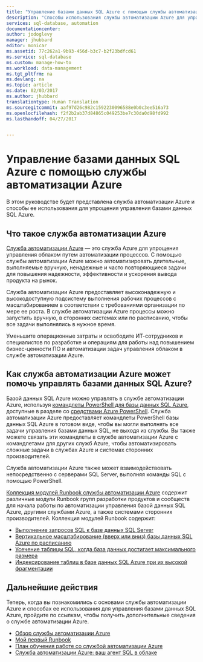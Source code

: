 ```yaml
---
title: "Управление базами данных SQL Azure с помощью службы автоматизации Azure | Документация Майкрософт"
description: "Способы использования службы автоматизации Azure для управления базами данных SQL Azure при масштабировании."
services: sql-database, automation
documentationcenter: 
author: jodoglevy
manager: jhubbard
editor: monicar
ms.assetid: 77c262a1-9b93-456d-b3c7-b2f23bdfcd61
ms.service: sql-database
ms.custom: manage-how-to
ms.workload: data-management
ms.tgt_pltfrm: na
ms.devlang: na
ms.topic: article
ms.date: 02/03/2017
ms.author: jhubbard
translationtype: Human Translation
ms.sourcegitcommit: aaf97d26c982c1592230096588e0b0c3ee516a73
ms.openlocfilehash: f2f2b2ab37d84865c049253be7c30da0d98fd992
ms.lasthandoff: 04/27/2017


---
```

# <a name="managing-azure-sql-databases-using-azure-automation"></a>Управление базами данных SQL Azure с помощью службы автоматизации Azure
В этом руководстве будет представлена служба автоматизации Azure и способы ее использования для упрощения управления базами данных SQL Azure.

## <a name="what-is-azure-automation"></a>Что такое служба автоматизации Azure
[Служба автоматизации Azure](https://azure.microsoft.com/services/automation/) — это служба Azure для упрощения управления облаком путем автоматизации процессов. С помощью службы автоматизации Azure можно автоматизировать длительные, выполняемые вручную, ненадежные и часто повторяющиеся задачи для повышения надежности, эффективности и ускорения вывода продукта на рынок.

Служба автоматизации Azure предоставляет высоконадежную и высокодоступную подсистему выполнения рабочих процессов с масштабированием в соответствии с требованиями организации по мере ее роста. В службе автоматизации Azure процессы можно запустить вручную, в сторонних системах или по расписанию, чтобы все задачи выполнялись в нужное время.

Уменьшите операционные затраты и освободите ИТ-сотрудников и специалистов по разработке и операциям для работы над повышением бизнес-ценности ПО и автоматизации задач управления облаком в службе автоматизации Azure.

## <a name="how-can-azure-automation-help-manage-azure-sql-databases"></a>Как служба автоматизации Azure может помочь управлять базами данных SQL Azure?
Базой данных SQL Azure можно управлять в службе автоматизации Azure, используя [командлеты PowerShell для базы данных SQL Azure](https://docs.microsoft.com/powershell/servicemanagement/azure.sqldatabase/v1.6.1/azure.sqldatabase/), доступные в разделе со [средствами Azure PowerShell](/powershell/azure/overview). Служба автоматизации Azure предоставляет командлеты PowerShell базы данных SQL Azure в готовом виде, чтобы вы могли выполнять все задачи управления базами данных SQL, не выходя из службы. Вы также можете связать эти командлеты в службе автоматизации Azure с командлетами для других служб Azure, чтобы автоматизировать сложные задачи в службах Azure и системах сторонних производителей.

Служба автоматизации Azure также может взаимодействовать непосредственно с серверами SQL Server, выполняя команды SQL с помощью PowerShell.

[Коллекция модулей Runbook службы автоматизации Azure](https://azure.microsoft.com/blog/2014/10/07/introducing-the-azure-automation-runbook-gallery/) содержит различные модули Runbook групп разработки продуктов и сообществ для начала работы по автоматизации управления базой данных SQL Azure, другими службами Azure, а также системами сторонних производителей. Коллекция модулей Runbook содержит:

* [Выполнение запросов SQL к базе данных SQL Server](https://gallery.technet.microsoft.com/scriptcenter/How-to-use-a-SQL-Command-be77f9d2)
* [Вертикальное масштабирование (вверх или вниз) базы данных SQL Azure по расписанию](https://gallery.technet.microsoft.com/scriptcenter/Azure-SQL-Database-e957354f)
* [Усечение таблицы SQL, когда база данных достигает максимального размера](https://gallery.technet.microsoft.com/scriptcenter/Azure-Automation-Your-SQL-30f8736b)
* [Индексирование таблиц в базе данных SQL Azure при их высокой фрагментации](https://gallery.technet.microsoft.com/scriptcenter/Indexes-tables-in-an-Azure-73a2a8ea)

## <a name="next-steps"></a>Дальнейшие действия
Теперь, когда вы познакомились с основами службы автоматизации Azure и способах ее использования для управления базами данных SQL Azure, пройдите по ссылкам, чтобы получить дополнительные сведения о службе автоматизации Azure.

* [Обзор службы автоматизации Azure](../automation/automation-intro.md)
* [Мой первый Runbook](../automation/automation-first-runbook-graphical.md)
* [План обучения работе со службой автоматизации Azure](https://azure.microsoft.com/documentation/learning-paths/automation/)
* [Служба автоматизации Azure: ваш агент SQL в облаке](https://azure.microsoft.com/blog/2014/06/26/azure-automation-your-sql-agent-in-the-cloud/) 



